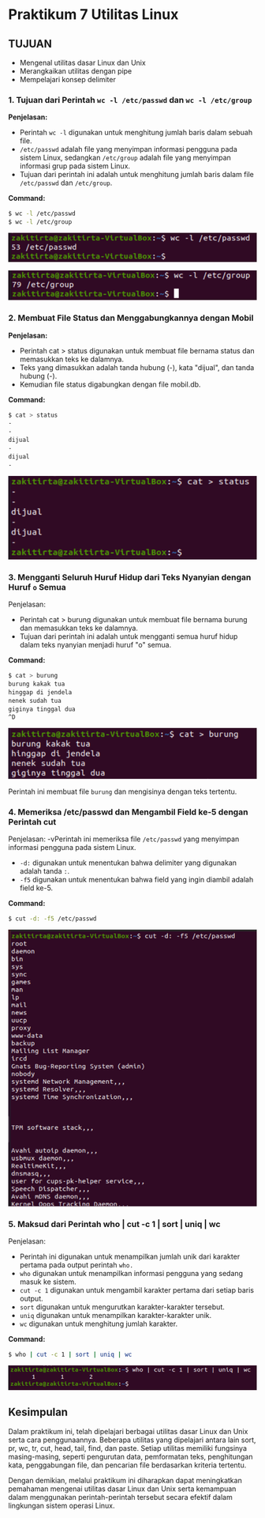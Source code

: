 # Praktikum 7 Utilitas Linux

## TUJUAN

- Mengenal utilitas dasar Linux dan Unix
- Merangkaikan utilitas dengan pipe
- Mempelajari konsep delimiter

### 1. Tujuan dari Perintah `wc -l /etc/passwd` dan `wc -l /etc/group`

**Penjelasan:**

- Perintah `wc -l` digunakan untuk menghitung jumlah baris dalam sebuah file.
- `/etc/passwd` adalah file yang menyimpan informasi pengguna pada sistem Linux, sedangkan `/etc/group` adalah file yang menyimpan informasi grup pada sistem Linux.
- Tujuan dari perintah ini adalah untuk menghitung jumlah baris dalam file `/etc/passwd` dan `/etc/group`.

**Command:**

```bash
$ wc -l /etc/passwd
$ wc -l /etc/group
```

![App Screenshot](</Image/Nomor%20(1).png>)

![App Screenshot](</Image/Nomor%20(2).png>)

### 2. Membuat File Status dan Menggabungkannya dengan Mobil

**Penjelasan:**

- Perintah cat > status digunakan untuk membuat file bernama status dan memasukkan teks ke dalamnya.
- Teks yang dimasukkan adalah tanda hubung (-), kata "dijual", dan tanda hubung (-).
- Kemudian file status digabungkan dengan file mobil.db.

**Command:**

```bash
$ cat > status
-
-
dijual
-
dijual
-
```

![App Screenshot](</Image/Nomor%20(3).png>)

### 3. Mengganti Seluruh Huruf Hidup dari Teks Nyanyian dengan Huruf `o` Semua

Penjelasan:

- Perintah cat > burung digunakan untuk membuat file bernama burung dan memasukkan teks ke dalamnya.
- Tujuan dari perintah ini adalah untuk mengganti semua huruf hidup dalam teks nyanyian menjadi huruf "o" semua.

**Command:**

```bash
$ cat > burung
burung kakak tua
hinggap di jendela
nenek sudah tua
giginya tinggal dua
^D
```

![App Screenshot](</Image/Nomor%20(4).png>)

Perintah ini membuat file `burung` dan mengisinya dengan teks tertentu.

### 4. Memeriksa /etc/passwd dan Mengambil Field ke-5 dengan Perintah cut

Penjelasan:
-vPerintah ini memeriksa file `/etc/passwd` yang menyimpan informasi pengguna pada sistem Linux.

- `-d:` digunakan untuk menentukan bahwa delimiter yang digunakan adalah tanda `:`.
- `-f5` digunakan untuk menentukan bahwa field yang ingin diambil adalah field ke-5.

**Command:**

```bash
$ cut -d: -f5 /etc/passwd
```

![App Screenshot](</Image/Nomor%20(5).png>)

### 5. Maksud dari Perintah who | cut -c 1 | sort | uniq | wc

Penjelasan:

- Perintah ini digunakan untuk menampilkan jumlah unik dari karakter pertama pada output perintah `who.`
- `who` digunakan untuk menampilkan informasi pengguna yang sedang masuk ke sistem.
- `cut -c 1` digunakan untuk mengambil karakter pertama dari setiap baris output.
- `sort` digunakan untuk mengurutkan karakter-karakter tersebut.
- `uniq` digunakan untuk menampilkan karakter-karakter unik.
- `wc` digunakan untuk menghitung jumlah karakter.

**Command:**

```bash
$ who | cut -c 1 | sort | uniq | wc
```

![App Screenshot](</Image/Nomor%20(6).png>)

## Kesimpulan

Dalam praktikum ini, telah dipelajari berbagai utilitas dasar Linux dan Unix serta cara penggunaannya. Beberapa utilitas yang dipelajari antara lain sort, pr, wc, tr, cut, head, tail, find, dan paste. Setiap utilitas memiliki fungsinya masing-masing, seperti pengurutan data, pemformatan teks, penghitungan kata, penggabungan file, dan pencarian file berdasarkan kriteria tertentu.

Dengan demikian, melalui praktikum ini diharapkan dapat meningkatkan pemahaman mengenai utilitas dasar Linux dan Unix serta kemampuan dalam menggunakan perintah-perintah tersebut secara efektif dalam lingkungan sistem operasi Linux.
